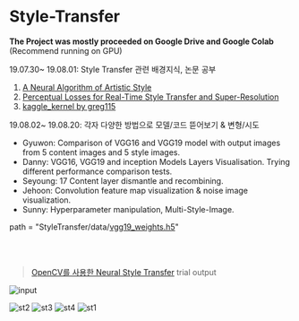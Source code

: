 # Style-Transfer

**The Project was mostly proceeded on Google Drive and Google Colab**
(Recommend running on GPU)

19.07.30~ 19.08.01: Style Transfer 관련 배경지식, 논문 공부
1. [A Neural Algorithm of Artistic Style](https://arxiv.org/abs/1508.06576)
2. [Perceptual Losses for Real-Time Style Transfer and Super-Resolution](https://cs.stanford.edu/people/jcjohns/eccv16/)
3. [kaggle_kernel by greg115](https://www.kaggle.com/greg115/style-transfer)

19.08.02~ 19.08.20: 각자 다양한 방법으로 모델/코드 뜯어보기 & 변형/시도<br>
- Gyuwon: Comparison of VGG16 and VGG19 model with output images from 5 content images and 5 style images.
- Danny: VGG16, VGG19 and inception Models Layers Visualisation. Trying different performance comparison tests.
- Seyoung: 17 Content layer dismantle and recombining.
- Jehoon: Convolution feature map visualization & noise image visualization.
- Sunny: Hyperparameter manipulation, Multi-Style-Image.


path = "StyleTransfer/data/[vgg19_weights.h5](https://drive.google.com/file/d/1hEuIGJWk-hQ8vxub3Ks0GpEHT6AtRTD0/view?usp=sharing)"

<br><br>


> [OpenCV를 사용한 Neural Style Transfer](https://tykimos.github.io/2018/10/10/Neural_Style_Transfer_with_OpenCV/) trial output

![input](https://user-images.githubusercontent.com/38810970/62348502-ce457d00-b537-11e9-83f8-c48f6db84f6d.jpg)

![st2](https://user-images.githubusercontent.com/38810970/62348495-cab1f600-b537-11e9-9f42-07dd8211b0c0.jpg)
![st3](https://user-images.githubusercontent.com/38810970/62348496-cab1f600-b537-11e9-9335-c30a9df4ed7e.jpg)
![st4](https://user-images.githubusercontent.com/38810970/62348497-cb4a8c80-b537-11e9-8b80-09117100a9a4.jpg)
![st1](https://user-images.githubusercontent.com/38810970/62348499-cd145000-b537-11e9-8bef-e18d8b59cdba.jpg)

